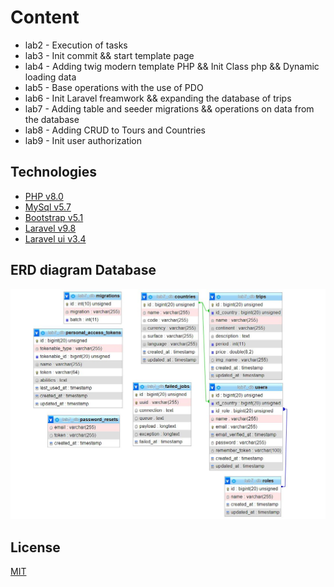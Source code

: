 # Content
- lab2 - Execution of tasks
- lab3 - Init commit && start template page
- lab4 - Adding twig modern template PHP && Init Class php && Dynamic loading data 
- lab5 - Base operations with the use of PDO
- lab6 - Init Laravel freamwork && expanding the database of trips
- lab7 - Adding table and seeder migrations && operations on data from the database
- lab8 - Adding CRUD to Tours and Countries
- lab9 - Init user authorization

## Technologies
- [PHP v8.0](https://www.php.net/releases/8.0/en.php)
- [MySql v5.7](https://www.mysql.com/)
- [Bootstrap v5.1](https://getbootstrap.com/)
- [Laravel v9.8](https://laravel.com/)
- [Laravel ui v3.4](https://laravel.com/docs/6.x/authentication#included-routing)

## ERD diagram Database

![alt text](https://github.com/PZ-webdev/ai-lab/blob/lab9/project/database/erd.JPG)

## License
[MIT](https://choosealicense.com/licenses/mit/)
